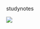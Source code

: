studynotes

![](https://github.com/TechPrimers/stock-price-viewer-microservices-part1/blob/master/Architecture.png?raw=true)

